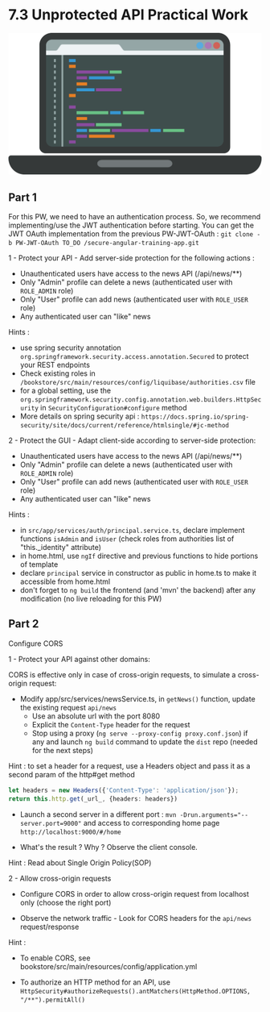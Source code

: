 # 7.3 Unprotected API Practical Work

![pw](../../assets/pw-coding.png)

## Part 1

For this PW, we need to have an authentication process. So, we recommend implementing/use the JWT authentication before starting.
You can get the JWT OAuth implementation from the previous PW-JWT-OAuth  : `git clone -b PW-JWT-OAuth TO_DO /secure-angular-training-app.git`

1 - Protect your API - Add server-side protection for the following actions :
- Unauthenticated users have access to the news API (/api/news/**)
- Only "Admin" profile can delete a news (authenticated user with `ROLE_ADMIN` role)
- Only "User" profile can add news (authenticated user with `ROLE_USER` role)
- Any authenticated user can "like" news

Hints : 
- use spring security annotation `org.springframework.security.access.annotation.Secured` to protect your REST endpoints
- Check existing roles in `/bookstore/src/main/resources/config/liquibase/authorities.csv` file
- for a global setting, use the `org.springframework.security.config.annotation.web.builders.HttpSecurity` in `SecurityConfiguration#configure` method
- More details on spring security api : `https://docs.spring.io/spring-security/site/docs/current/reference/htmlsingle/#jc-method`

2 - Protect the GUI  - Adapt client-side according to server-side protection:

- Unauthenticated users have access to the news API (/api/news/**)
- Only "Admin" profile can delete a news (authenticated user with `ROLE_ADMIN` role)
- Only "User" profile can add news (authenticated user with `ROLE_USER` role)
- Any authenticated user can "like" news

Hints : 
- in `src/app/services/auth/principal.service.ts`, declare implement functions `isAdmin` and `isUser` (check roles from authorities list of "this._identity" attribute)
- in home.html, use `ngIf` directive and previous functions to hide portions of template
- declare `principal` service in constructor as public in home.ts to make it accessible from home.html
- don't forget to `ng build` the frontend (and 'mvn' the backend) after any modification (no live reloading for this PW)


## Part 2

Configure CORS

1 - Protect your API against other domains:

CORS is effective only in case of cross-origin requests, to simulate a cross-origin request:
    
    
- Modify app/src/services/newsService.ts, in `getNews()` function, update the existing request `api/news`
    - Use an absolute url with the port 8080
    - Explicit the `Content-Type` header for the request
    - Stop using a proxy (`ng serve --proxy-config proxy.conf.json`) if any and launch `ng build` command to update the `dist` repo (needed for the next steps)
      
Hint : to set a header for a request, use a Headers object and pass it as a second param of the http#get method
``` typescript     
let headers = new Headers({'Content-Type': 'application/json'});
return this.http.get(_url_, {headers: headers}) 
```    

- Launch a second server in a different port : `mvn -Drun.arguments="--server.port=9000"` and access to corresponding home page `http://localhost:9000/#/home`
  
- What's the result ? Why ? Observe the client console. 
  
Hint : Read about Single Origin Policy(SOP)

2 - Allow cross-origin requests

- Configure CORS in order to allow cross-origin request from localhost only (choose the right port)
  
- Observe the network traffic - Look for CORS headers for the `api/news` request/response
  
Hint : 
- To enable CORS, see bookstore/src/main/resources/config/application.yml 
  
- To authorize an HTTP method for an API, use  `HttpSecurity#authorizeRequests().antMatchers(HttpMethod.OPTIONS, "/**").permitAll() `
